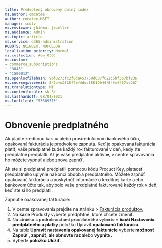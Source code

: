 ```yaml
---
title: Predvolený obnovený dolný index
ms.author: cmcatee
author: cmcatee-MSFT
manager: scotv
ms.reviewer: jkinma, jmueller
ms.audience: Admin
ms.topic: article
ms.service: o365-administration
ROBOTS: NOINDEX, NOFOLLOW
localization_priority: Normal
ms.collection: Adm_O365
ms.custom:
- commerce_subscriptions
- "3043"
- "1500012"
ms.openlocfilehash: 9bf0273fc2f0ca653750d037f022c5bf367bf23a
ms.sourcegitcommit: 540a4e2515f7cfddee65519046454fc4437cd287
ms.translationtype: MT
ms.contentlocale: sk-SK
ms.lasthandoff: 08/01/2021
ms.locfileid: "53689313"
---
```

# <a name="renewing-your-subscription"></a>Obnovenie predplatného

Ak platíte kreditnou kartou alebo prostredníctvom bankového účtu, opakovaná fakturácia je predvolene zapnutá. Keď je opakovaná fakturácia platiť, vaše predplatné bude každý rok fakturované v deň, kedy ste predplatné predplatli. Ak je vaše predplatné aktívne, v centre spravovania ho môžete vypnúť alebo znova zapnúť.

Ak ste si predplatné predplatili pomocou kódu Product Key, platnosť predplatného uplynie na konci obdobia predplatného. Môžete zapnúť opakovanú fakturáciu a poskytnúť informácie o kreditnej karte alebo bankovom účte tak, aby bolo vaše predplatné fakturované každý rok v deň, keď ste si ho predplatil.

Zapnutie opakovanej fakturácie:

1. V centre spravovania prejdite na stránku  >  [Fakturácia produktov.](https://go.microsoft.com/fwlink/p/?linkid=842054)
2. Na **karte** Produkty vyberte predplatné, ktoré chcete zmeniť.
3. Na stránke s podrobnosťami predplatného vyberte v **časti Nastavenia predplatného a platby** položku Upraviť **opakovanú fakturáciu**.
4. Na table **Upraviť nastavenia opakovanej fakturácie** vyberte **možnosť Zapnúť** **, zapnúť, ale obnovte raz** alebo **vypnite .**
5. Vyberte **položku Uložiť**. 